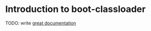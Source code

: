 # Introduction to boot-classloader

TODO: write [great documentation](http://jacobian.org/writing/great-documentation/what-to-write/)
